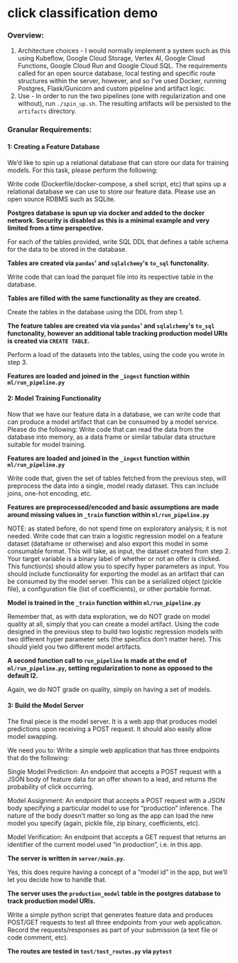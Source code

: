 # click classification demo

### Overview:
1. Architecture choices - I would normally implement a system such as this using Kubeflow, Google Cloud Storage, Vertex AI, Google Cloud Functions, Google Cloud Run and Google Cloud SQL. The requirements called for an open source database, local testing and specific route structures within the server, however, and so I've used Docker, running Postgres, Flask/Gunicorn and custom pipeline and artifact logic.
2. Use - In order to run the two pipelines (one with regularization and one without), run `./spin_up.sh`. The resulting artifacts will be persisted to the `artifacts` directory. 

### Granular Requirements:

#### 1: Creating a Feature Database
We’d like to spin up a relational database that can store our data for training models. For this task, please perform the following:

Write code (Dockerfile/docker-compose, a shell script, etc) that spins up a relational database we can use to store our feature data.  Please use an open source RDBMS such as SQLite.
    
**Postgres database is spun up via docker and added to the docker network. Security is disabled as this is a minimal example and very limited from a time perspective.**

For each of the tables provided, write SQL DDL that defines a table schema for the data to be stored in the database.
    
**Tables are created via `pandas`' and `sqlalchemy`'s `to_sql` functonality.**

Write code that can load the parquet file into its respective table in the database.
    
**Tables are filled with the same functionality as they are created.**

Create the tables in the database using the DDL from step 1.
    
**The feature tables are created via via `pandas`' and `sqlalchemy`'s `to_sql` functonality, however an additional table tracking production model URIs is created via `CREATE TABLE`.**

Perform a load of the datasets into the tables, using the code you wrote in step 3.
    
**Features are loaded and joined in the `_ingest` function within `ml/run_pipeline.py`**

#### 2: Model Training Functionality
Now that we have our feature data in a database, we can write code that can produce a model artifact that can be consumed by a model service. Please do the following:
Write code that can read the data from the database into memory, as a data frame or similar tabular data structure suitable for model training.
    
**Features are loaded and joined in the `_ingest` function within `ml/run_pipeline.py`**

Write code that, given the set of tables fetched from the previous step, will preprocess the data into a single, model ready dataset. This can include joins, one-hot encoding, etc.
    
**Features are preprocessed/encoded and basic assumptions are made around missing values in `_train` function within `ml/run_pipeline.py`**

NOTE: as stated before, do not spend time on exploratory analysis; it is not needed.
Write code that can train a logistic regression model on a feature dataset (dataframe or otherwise) and also export this model in some consumable format.
This will take, as input, the dataset created from step 2.
Your target variable is a binary label of whether or not an offer is clicked.
This function(s) should allow you to specify hyper parameters as input.
You should include functionality for exporting the model as an artifact that can be consumed by the model server.  This can be a serialized object (pickle file), a configuration file (list of coefficients), or other portable format.
    
**Model is trained in the `_train` function within `ml/run_pipeline.py`**

Remember that, as with data exploration, we do NOT grade on model quality at all, simply that you can create a model artifact.
Using the code designed in the previous step to build two logistic regression models with two different hyper parameter sets (the specifics don’t matter here). This should yield you two different model artifacts.
    
**A second function call to `run_pipeline` is made at the end of `ml/run_pipeline.py`, setting regularization to none as opposed to the default l2.**

Again, we do NOT grade on quality, simply on having a set of models.
#### 3: Build the Model Server
The final piece is the model server. It is a web app that produces model predictions upon receiving a POST request.  It should also easily allow model swapping. 

We need you to:
Write a simple web application that has three endpoints that do the following:

Single Model Prediction: An endpoint that accepts a POST request with a JSON body of feature data for an offer shown to a lead, and returns the probability of click occurring.

Model Assignment: An endpoint that accepts a POST request with a JSON body specifying a particular model to use for “production” inference. The nature of the body doesn’t matter so long as the app can load the new model you specify (again, pickle file, zip binary, coefficients, etc).

Model Verification: An endpoint that accepts a GET request that returns an identifier of the current model used “in production”, i.e. in this app.
    
**The server is written in `server/main.py`.**

Yes, this does require having a concept of a “model id” in the app, but we’ll let you decide how to handle that.

**The server uses the `production_model` table in the postgres database to track production model URIs.**

Write a simple python script that generates feature data and produces POST/GET requests to test all three endpoints from your web application. Record the requests/responses as part of your submission (a text file or code comment, etc).
    
**The routes are tested in `test/test_routes.py` via `pytest`**
    
